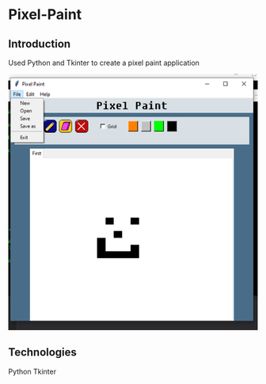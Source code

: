 # Pixel-Paint

## Introduction
Used Python and Tkinter to create a pixel paint application

![app-pic](Images/PromoPic.png)

## Technologies
Python
Tkinter
